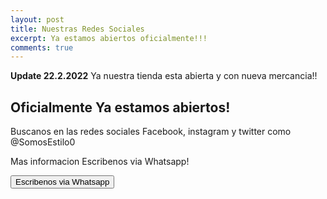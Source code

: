 ```yaml
---
layout: post
title: Nuestras Redes Sociales
excerpt: Ya estamos abiertos oficialmente!!! 
comments: true
---
```


<div class="alert alert-info">
<strong>Update 22.2.2022</strong>
Ya nuestra tienda esta abierta y con nueva mercancia!!
</div>


## Oficialmente Ya estamos abiertos!

Buscanos en las redes sociales Facebook, instagram y twitter como @SomosEstilo0

Mas informacion Escribenos via Whatsapp!

<form action="https://wa.me/8296770438">
  <button type="submit">Escribenos via Whatsapp</button>
</form>
